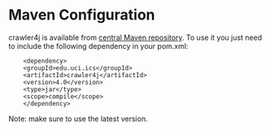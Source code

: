 # Maven Configuration #

crawler4j is available from [central Maven repository](http://search.maven.org/#browse|-2047902264). To use it you just need to include the following dependency in your pom.xml:

```
    <dependency>
	<groupId>edu.uci.ics</groupId>
	<artifactId>crawler4j</artifactId>
	<version>4.0</version>
	<type>jar</type>
	<scope>compile</scope>
    </dependency>
```

Note: make sure to use the latest version.